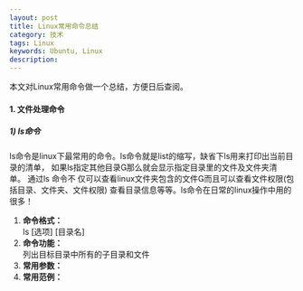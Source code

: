 ```yaml
---
layout: post
title: Linux常用命令总结 
category: 技术
tags: Linux 
keywords: Ubuntu, Linux
description: 
---
```



本文对Linux常用命令做一个总结，方便日后查阅。


#### **1. 文件处理命令**

##### **1) ls命令**
<p>
ls命令是linux下最常用的命令。ls命令就是list的缩写，缺省下ls用来打印出当前目录的清单，
如果ls指定其他目录那么就会显示指定目录里的文件及文件夹清单。&nbsp;通过ls&nbsp;命令不
仅可以查看linux文件夹包含的文件而且可以查看文件权限(包括目录、文件夹、文件权限)
查看目录信息等等。ls命令在日常的linux操作中用的很多！
</p>

<ol>
<li><strong>命令格式：</strong></li>
ls&nbsp;[选项]&nbsp;[目录名]
<li><strong>命令功能：</strong></li>
列出目标目录中所有的子目录和文件
<li><strong>常用参数：</strong></li>
<li><strong>常用范例：</strong></li>
</ol>







